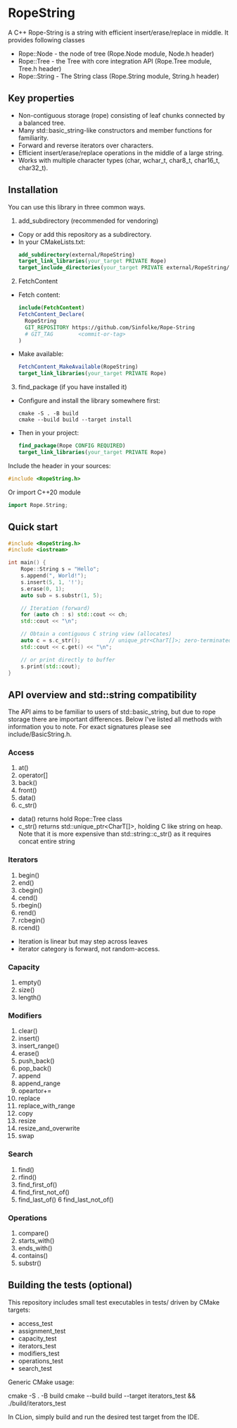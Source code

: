 # RopeString
A C++ Rope-String is a string with efficient insert/erase/replace in middle. It provides following classes
- Rope::Node - the node of tree (Rope.Node module, Node.h header)
- Rope::Tree - the Tree with core integration API (Rope.Tree module, Tree.h header)
- Rope::String - The String class (Rope.String module, String.h header)

## Key properties
- Non-contiguous storage (rope) consisting of leaf chunks connected by a balanced tree.
- Many std::basic_string-like constructors and member functions for familiarity.
- Forward and reverse iterators over characters.
- Efficient insert/erase/replace operations in the middle of a large string.
- Works with multiple character types (char, wchar_t, char8_t, char16_t, char32_t).

## Installation
You can use this library in three common ways.

1) add_subdirectory (recommended for vendoring)
- Copy or add this repository as a subdirectory.
- In your CMakeLists.txt:
  ```cmake
  add_subdirectory(external/RopeString)
  target_link_libraries(your_target PRIVATE Rope)
  target_include_directories(your_target PRIVATE external/RopeString/include)
  ```
2) FetchContent
- Fetch content:
  ```cmake
  include(FetchContent)
  FetchContent_Declare(
    RopeString
    GIT_REPOSITORY https://github.com/Sinfolke/Rope-String
    # GIT_TAG        <commit-or-tag>
  )
  ```
- Make available:
  ```cmake
  FetchContent_MakeAvailable(RopeString)
  target_link_libraries(your_target PRIVATE Rope)
  ```
3) find_package (if you have installed it)
- Configure and install the library somewhere first:
  ```
  cmake -S . -B build
  cmake --build build --target install
  ```
- Then in your project:
  ```cmake
  find_package(Rope CONFIG REQUIRED)
  target_link_libraries(your_target PRIVATE Rope)
  ```
Include the header in your sources:
  ```C++
  #include <RopeString.h>
  ```
  Or import C++20 module
  ```C++
  import Rope.String;
  ```

## Quick start
  ```C++
  #include <RopeString.h>
  #include <iostream>

  int main() {
      Rope::String s = "Hello";
      s.append(", World!");
      s.insert(5, 1, '!');
      s.erase(0, 1);
      auto sub = s.substr(1, 5);

      // Iteration (forward)
      for (auto ch : s) std::cout << ch;
      std::cout << "\n";

      // Obtain a contiguous C string view (allocates)
      auto c = s.c_str();         // unique_ptr<CharT[]>; zero-terminated copy
      std::cout << c.get() << "\n";

      // or print directly to buffer
      s.print(std::cout);
  }
  ```

## API overview and std::string compatibility
The API aims to be familiar to users of std::basic_string, but due to rope storage there are important differences. Below I've listed all methods with information you to note. For exact signatures please see include/BasicString.h.

### Access
  1. at()
  2. operator[]
  3. back()
  4. front()
  5. data()
  6. c_str()


  - data() returns hold Rope::Tree class
  - c_str() returns std::unique_ptr<CharT[]>, holding C like string on heap. Note that it is more expensive than std::string::c_str() as it requires concat entire string
### Iterators
  1. begin()
  2. end()
  3. cbegin()
  4. cend()
  5. rbegin()
  6. rend()
  7. rcbegin()
  8. rcend()

    
  - Iteration is linear but may step across leaves
  - iterator category is forward, not random-access.

### Capacity
  1. empty()
  2. size()
  3. length()
 
### Modifiers
  1. clear()
  2. insert()
  3. insert_range()
  4. erase()
  5. push_back()
  6. pop_back()
  7. append
  8. append_range
  9. opeartor+=
  10. replace
  11. replace_with_range
  12. copy
  13. resize
  14. resize_and_overwrite
  15. swap

### Search
  1. find()
  2. rfind()
  3. find_first_of()
  4. find_first_not_of()
  5. find_last_of()
  6 find_last_not_of()

### Operations
  1. compare()
  2. starts_with()
  3. ends_with()
  4. contains()
  5. substr()

## Building the tests (optional)
This repository includes small test executables in tests/ driven by CMake targets:
- access_test
- assignment_test
- capacity_test
- iterators_test
- modifiers_test
- operations_test
- search_test

Generic CMake usage:

  cmake -S . -B build
  cmake --build build --target iterators_test && ./build/iterators_test

In CLion, simply build and run the desired test target from the IDE.
